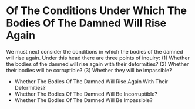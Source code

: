 # Of The Conditions Under Which The Bodies Of The Damned Will Rise Again

We must next consider the conditions in which the bodies of the damned will rise again. Under this head there are three points of inquiry:
(1) Whether the bodies of the damned will rise again with their deformities?
(2) Whether their bodies will be corruptible?
(3) Whether they will be impassible?

* Whether The Bodies Of The Damned Will Rise Again With Their Deformities?
* Whether The Bodies Of The Damned Will Be Incorruptible?
* Whether The Bodies Of The Damned Will Be Impassible?